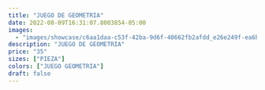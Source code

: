 ```yaml
---
title: "JUEGO DE GEOMETRIA"
date: 2022-08-09T16:31:07.8003854-05:00
images:
  - "images/showcase/c6aa1daa-c53f-42ba-9d6f-40662fb2afdd_e26e249f-ea6b-4dea-af06-9a0d550d51ea.webp"
description: "JUEGO DE GEOMETRIA"
price: "35"
sizes: ["PIEZA"]
colors: ["JUEGO GEOMETRIA"]
draft: false
---
```


